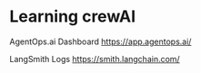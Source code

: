 # Learning crewAI

AgentOps.ai Dashboard
https://app.agentops.ai/

LangSmith Logs
https://smith.langchain.com/
